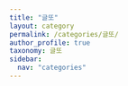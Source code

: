 ```yaml
---
title: "글또"
layout: category
permalink: /categories/글또/
author_profile: true
taxonomy: 글또
sidebar:
  nav: "categories"
---
```

